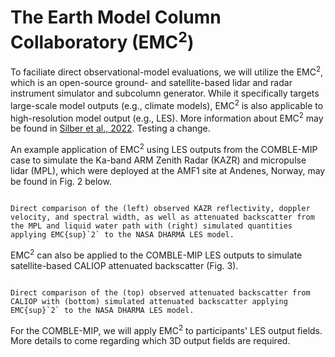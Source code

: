 # The Earth Model Column Collaboratory (EMC<sup>2</sup>)

To faciliate direct observational-model evaluations, we will utilize the EMC<sup>2</sup>, which is an open-source ground- and satellite-based lidar and radar instrument simulator and subcolumn generator. While it specifically targets large-scale model outputs (e.g., climate models), EMC<sup>2</sup> is also applicable to high-resolution model output (e.g., LES). More information about EMC<sup>2</sup> may be found in [Silber et al., 2022](https://doi.org/10.5194/gmd-15-901-2022). Testing a change.

An example application of EMC<sup>2</sup> using LES outputs from the COMBLE-MIP case to simulate the Ka-band ARM Zenith Radar (KAZR) and micropulse lidar (MPL), which were deployed at the AMF1 site at Andenes, Norway, may be found in Fig. 2 below.

```{figure} figures/emc2_1.png

Direct comparison of the (left) observed KAZR reflectivity, doppler velocity, and spectral width, as well as attenuated backscatter from the MPL and liquid water path with (right) simulated quantities applying EMC{sup}`2` to the NASA DHARMA LES model.
```

EMC<sup>2</sup> can also be applied to the COMBLE-MIP LES outputs to simulate satellite-based CALIOP attenuated backscatter (Fig. 3).

```{figure} figures/emc2_2.png

Direct comparison of the (top) observed attenuated backscatter from CALIOP with (bottom) simulated attenuated backscatter applying EMC{sup}`2` to the NASA DHARMA LES model.
```

For the COMBLE-MIP, we will apply EMC<sup>2</sup> to participants' LES output fields. More details to come regarding which 3D output fields are required.
